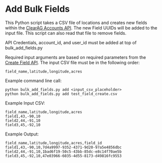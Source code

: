 # Add Bulk Fields

This Python script takes a CSV file of locations and creates new fields within the [ClearAG Accounts API](https://docs.clearag.com/documentation/Accounts_API/latest). The new Field UUIDs will be added to the input file.  This script can also read that file to remove fields.

API Credentials, account_id, and user_id must be added at top of bulk_add_fields.py

Required input arguments are based on required parameters from the [Create Field API](https://docs.clearag.com/documentation/Accounts_API/latest#_create_field_v1_0).  The input CSV file must be in the following order:
```
field_name,latitude,longitude,acres
```

Example command line call:
```
python bulk_add_fields.py add <input_csv_placeholder>
python bulk_add_fields.py add test_field_create.csv
```


Example Input CSV:
```
field_name,latitude,longitude,acres
field1,43,-90,10
field2,44,-91,10
field3,45,-92,10
```

Example Output:
```
field_name,latitude,longitude,acres,field_id
field1,43,-90,10,7d4a9997-9352-4371-9d20-97a5e4856dbc
field2,44,-91,10,1bad6f19-50c5-43bb-85dc-e8c14f70ae5b
field3,45,-92,10,47e03966-6035-4d55-8173-d49816fc9553
```
